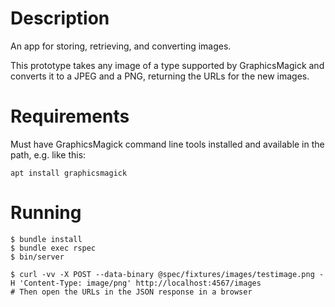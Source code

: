 # Description

An app for storing, retrieving, and converting images.

This prototype takes any image of a type supported by GraphicsMagick
and converts it to a JPEG and a PNG, returning the URLs for the new
images.

# Requirements

Must have GraphicsMagick command line tools installed and available in
the path, e.g. like this:

```
apt install graphicsmagick
```

# Running

```
$ bundle install
$ bundle exec rspec
$ bin/server

$ curl -vv -X POST --data-binary @spec/fixtures/images/testimage.png -H 'Content-Type: image/png' http://localhost:4567/images
# Then open the URLs in the JSON response in a browser
```
